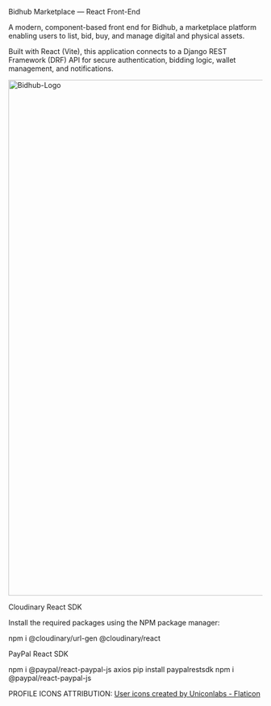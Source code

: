 Bidhub Marketplace — React Front-End

A modern, component-based front end for Bidhub, a marketplace platform enabling users to list, bid, buy, and manage digital and physical assets.

Built with React (Vite), this application connects to a Django REST Framework (DRF) API for secure authentication, bidding logic, wallet management, and notifications.

<img width="1024" height="1024" alt="Bidhub-Logo" src="https://github.com/user-attachments/assets/68bd8cfc-004a-4f4d-9644-e0675dd7d3d1" />

Cloudinary React SDK 

Install the required packages using the NPM package manager:

npm i @cloudinary/url-gen @cloudinary/react

PayPal React SDK

npm i @paypal/react-paypal-js axios
pip install paypalrestsdk
npm i @paypal/react-paypal-js

PROFILE ICONS ATTRIBUTION:
<a href="https://www.flaticon.com/free-icons/user" title="user icons">User icons created by Uniconlabs - Flaticon</a>